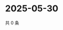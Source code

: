 # 2025-05-30

共 0 条

<!-- BEGIN ZHIHUVIDEO -->
<!-- 最后更新时间 Fri May 30 2025 08:55:14 GMT+0800 (China Standard Time) -->

<!-- END ZHIHUVIDEO -->
